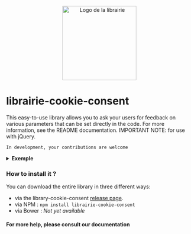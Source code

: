 <p align="center">
	<img alt="Logo de la librairie" src="https://raw.githubusercontent.com/clement-gaudiniere/librairie-cookie-consent/main/img/logo.png" width="200" />
</p>

# librairie-cookie-consent
This easy-to-use library allows you to ask your users for feedback on various parameters that can be set directly in the code. For more information, see the README documentation. IMPORTANT NOTE: for use with jQuery.


```
In development, your contributions are welcome
```

<details>
  <summary><b>Exemple</b></summary>
	<p>If you want to see the result directly, download the latest <a href="https://github.com/clement-gaudiniere/librairie-cookie-consent/releases">release</a>, and go to the Example folder. Then run the index.html file. You can see below the popup of the library, below, of course, the style is fully configurable in the CSS document.
	</p>
	<p align="center">
		<img alt="Popup" src="https://raw.githubusercontent.com/clement-gaudiniere/librairie-cookie-consent/main/img/popup.png" width="400" />
	</p>
	<p align="center">
		<img alt="Popup" src="https://raw.githubusercontent.com/clement-gaudiniere/librairie-cookie-consent/main/img/popup-confi-section.png" width="400" />
	</p>
</details>

### How to install it ?

You can download the entire library in three different ways:
- via the library-cookie-consent <a href="https://github.com/clement-gaudiniere/librairie-cookie-consent/releases">release page</a>. 
- via NPM : `npm install librairie-cookie-consent`
- via Bower : <em>Not yet available</em>

#### For more help, please consult our documentation
